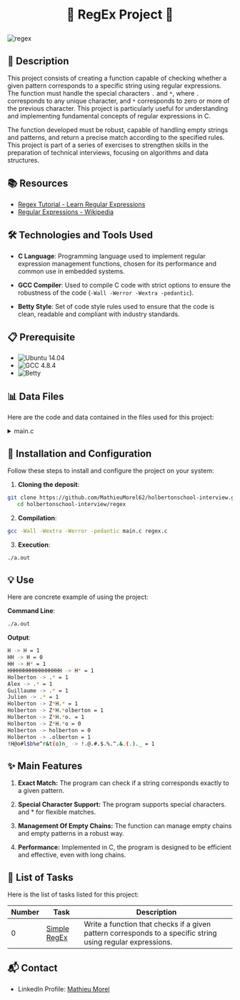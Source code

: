 # <p align="center">🌟 RegEx Project 🌟</p>

![regex](https://github.com/user-attachments/assets/11169e46-bc99-4a15-a4a9-5b23d89d81ca)

## 📝 Description

This project consists of creating a function capable of checking whether a given pattern corresponds to a specific string using regular expressions. The function must handle the special characters `.` and `*`, where `.` corresponds to any unique character, and `*` corresponds to zero or more of the previous character. This project is particularly useful for understanding and implementing fundamental concepts of regular expressions in C.

The function developed must be robust, capable of handling empty strings and patterns, and return a precise match according to the specified rules. This project is part of a series of exercises to strengthen skills in the preparation of technical interviews, focusing on algorithms and data structures.

## 📚 Resources

- [Regex Tutorial - Learn Regular Expressions](https://www.regular-expressions.info/tutorial.html)
- [Regular Expressions - Wikipedia](https://en.wikipedia.org/wiki/Regular_expression)

## 🛠️ Technologies and Tools Used

- **C Language**: Programming language used to implement regular expression management functions, chosen for its performance and common use in embedded systems.

- **GCC Compiler**: Used to compile C code with strict options to ensure the robustness of the code (`-Wall -Werror -Wextra -pedantic`).

- **Betty Style**: Set of code style rules used to ensure that the code is clean, readable and compliant with industry standards.

## 📋 Prerequisite

- ![Ubuntu 14.04](https://img.shields.io/badge/Ubuntu-14.04_LTS-orange)
- ![GCC 4.8.4](https://img.shields.io/badge/gcc-4.8.4-blue)
- ![Betty](https://img.shields.io/badge/Betty-Style-green)

## 📊 Data Files

Here are the code and data contained in the files used for this project:

<details>
<summary>main.c</summary>
<br>

```c
#include <stdlib.h>
#include <stdio.h>
#include "regex.h"

#define TEST_MATCH(s, p)    do {\
    {\
        int res = regex_match(s, p);\
        printf("%s -> %s = %d\n", s, p, res);\
    }\
} while(0)

/**
 * main - Entry point
 *
 * Return: EXIT_SUCCESS or EXIT_FAILURE
 */
int main(void)
{
    TEST_MATCH("H", "H");
    TEST_MATCH("HH", "H");
    TEST_MATCH("HH", "H*");
    TEST_MATCH("HHHHHHHHHHHHHHHHH", "H*");
    TEST_MATCH("Holberton", ".*");
    TEST_MATCH("Alex", ".*");
    TEST_MATCH("Guillaume", ".*");
    TEST_MATCH("Julien", ".*");
    TEST_MATCH("Holberton", "Z*H.*");
    TEST_MATCH("Holberton", "Z*H.*olberton");
    TEST_MATCH("Holberton", "Z*H.*o.");
    TEST_MATCH("Holberton", "Z*H.*o");
    TEST_MATCH("Holberton", "holberton");
    TEST_MATCH("Holberton", ".olberton");
    TEST_MATCH("!H@o#l$b%e^r&t(o)n_", "!.@.#.$.%.^.&.(.)._");

    return (EXIT_SUCCESS);
}
```
</details>

## 🚀 Installation and Configuration

Follow these steps to install and configure the project on your system:

1. **Cloning the deposit**:

```bash
git clone https://github.com/MathieuMorel62/holbertonschool-interview.git
   cd holbertonschool-interview/regex
```

2. **Compilation**:

```bash
gcc -Wall -Wextra -Werror -pedantic main.c regex.c
```

3. **Execution**:

```bash
./a.out
```

## 💡 Use

Here are concrete example of using the project:

**Command Line**:

```bash
./a.out
```

**Output**:

```bash
H -> H = 1
HH -> H = 0
HH -> H* = 1
HHHHHHHHHHHHHHHHH -> H* = 1
Holberton -> .* = 1
Alex -> .* = 1
Guillaume -> .* = 1
Julien -> .* = 1
Holberton -> Z*H.* = 1
Holberton -> Z*H.*olberton = 1
Holberton -> Z*H.*o. = 1
Holberton -> Z*H.*o = 0
Holberton -> holberton = 0
Holberton -> .olberton = 1
!H@o#l$b%e^r&t(o)n_ -> !.@.#.$.%.^.&.(.)._ = 1
```

## ✨ Main Features

1. **Exact Match:** The program can check if a string corresponds exactly to a given pattern.

2. **Special Character Support:** The program supports special characters. and * for flexible matches.

3. **Management Of Empty Chains:** The function can manage empty chains and empty patterns in a robust way.

4. **Performance:** Implemented in C, the program is designed to be efficient and effective, even with long chains.

## 📝 List of Tasks

Here is the list of tasks listed for this project:

| Number | Task | Description |
| ------ | -------------------------------- | --------------------------------------------------------------------------- |
| 0 | [Simple RegEx](https://github.com/MathieuMorel62/holbertonschool-interview/blob/main/regex/regex.c) | Write a function that checks if a given pattern corresponds to a specific string using regular expressions. |

## 📬 Contact

- LinkedIn Profile: [Mathieu Morel](https://www.linkedin.com/in/mathieumorel62/)
